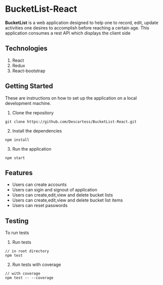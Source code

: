 # BucketList-React

**BucketList** is a web application designed to help one to record, edit, update activities one desires to accomplish before reaching a certain age. This application consumes a rest API which displays the client side


## Technologies
1. React 
2. Redux
3. React-bootstrap


## Getting Started
These are instructions on how to set up the application on a local development machine.

1. Clone the repository 
```
git clone https://github.com/Descartess/BucketList-React.git
```
2. Install the dependencies
```
npm install
```
3. Run the application 
```
npm start
```

## Features 
* Users can create accounts
* Users can sigin and signout of application
* Users can create,edit,view and delete bucket lists
* Users can create,edit,view and delete bucket list items
* Users can reset passwords

## Testing
To run tests 
1. Run tests
```
// in root directory
npm test
```
2. Run tests with coverage
```
// with coverage
npm test -- --coverage
```
